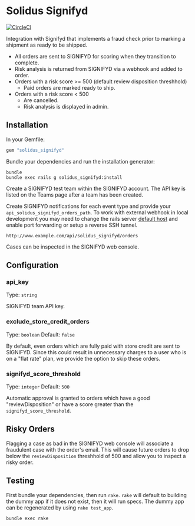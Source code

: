 Solidus Signifyd
================

[![CircleCI](https://circleci.com/gh/solidusio-contrib/solidus_signifyd.svg?style=svg)](https://circleci.com/gh/solidusio-contrib/solidus_signifyd)

Integration with Signifyd that implements a fraud check prior to marking a
shipment as ready to be shipped.

* All orders are sent to SIGNIFYD for scoring when they transition to complete.
* Risk analysis is returned from SIGNIFYD via a webhook and added to order.
* Orders with a risk score >= 500 (default review disposition threshhold)
    - Paid orders are marked ready to ship.
* Orders with a risk score < 500
    - Are cancelled.
    - Risk analysis is displayed in admin.

Installation
------------

In your Gemfile:

```ruby
gem "solidus_signifyd"
```

Bundle your dependencies and run the installation generator:

```shell
bundle
bundle exec rails g solidus_signifyd:install
```

Create a SIGNIFYD test team within the SIGNIFYD account. The API key is listed on the Teams page after a team has been created.

Create SIGNIFYD notifications for each event type and provide your
`api_solidus_signifyd_orders_path`. To work with external webhook in local
development you may need to change the rails server [default host] and enable
port forwarding or setup a reverse SSH tunnel.

```
http://www.example.com/api/solidus_signifyd/orders
```

Cases can be inspected in the SIGNIFYD web console.

Configuration
-------------

### api_key

Type: `string`

SIGNIFYD team API key.

### exclude_store_credit_orders

Type: `boolean`
Default: `false`

By default, even orders which are fully paid with store credit are sent to
SIGNIFYD. Since this could result in unnecessary charges to a user who is on a
"flat rate" plan, we provide the option to skip these orders.

### signifyd_score_threshold

Type: `integer`
Default: `500`

Automatic approval is granted to orders which have a good "reviewDisposition" or
have a score greater than the `signifyd_score_threshold`.

Risky Orders
------------

Flagging a case as bad in the SIGNIFYD web console will associate
a fraudulent case with the order's email. This will cause future orders to drop
below the `reviewDisposition` threshhold of 500 and allow you to inspect a
risky order.

Testing
-------

First bundle your dependencies, then run `rake`. `rake` will default to
building the dummy app if it does not exist, then it will run specs. The dummy
app can be regenerated by using `rake test_app`.

```shell
bundle exec rake
```

[default host]: http://guides.rubyonrails.org/4_2_release_notes.html#default-host-for-rails-server
